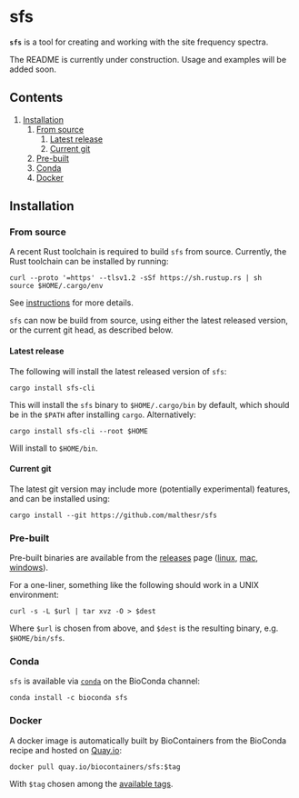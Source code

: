 # sfs

**`sfs`** is a tool for creating and working with the site frequency spectra.

The README is currently under construction. Usage and examples will be added soon.

## Contents

1. [Installation](#installation)
    1. [From source](#from-source)
	    1. [Latest release](#latest-release)
	    2. [Current git](#current-git)
    2. [Pre-built](#pre-built)
    3. [Conda](#conda)
    4. [Docker](#docker)

## Installation

### From source

A recent Rust toolchain is required to build `sfs` from source. Currently, the Rust toolchain can be installed by running:

```shell
curl --proto '=https' --tlsv1.2 -sSf https://sh.rustup.rs | sh
source $HOME/.cargo/env
```

See [instructions][rust-installation] for more details.

`sfs` can now be build from source, using either the latest released version, or the current git head, as described below.

#### Latest release

The following will install the latest released version of `sfs`:

```shell
cargo install sfs-cli
```

This will install the `sfs` binary to `$HOME/.cargo/bin` by default, which should be in the `$PATH` after installing `cargo`. Alternatively:

```shell
cargo install sfs-cli --root $HOME
```

Will install to `$HOME/bin`.

#### Current git

The latest git version may include more (potentially experimental) features, and can be installed using:

```shell
cargo install --git https://github.com/malthesr/sfs
```

### Pre-built

Pre-built binaries are available from the [releases][releases] page ([linux][linux-binary], [mac][mac-binary], [windows][windows-binary]).

For a one-liner, something like the following should work in a UNIX environment:

```shell
curl -s -L $url | tar xvz -O > $dest
```

Where `$url` is chosen from above, and `$dest` is the resulting binary, e.g. `$HOME/bin/sfs`.

### Conda

`sfs` is available via [`conda`][conda] on the BioConda channel:

```shell
conda install -c bioconda sfs
```

### Docker

A docker image is automatically built by BioContainers from the BioConda recipe and hosted on [Quay.io][quay]:

```shell
docker pull quay.io/biocontainers/sfs:$tag
```

With `$tag` chosen among the [available tags][quay-tags].

[releases]: https://github.com/malthesr/sfs/releases/latest/
[linux-binary]: https://github.com/malthesr/sfs/releases/latest/download/sfs-x86_64-unknown-linux-gnu.tar.gz
[mac-binary]: https://github.com/malthesr/sfs/releases/latest/download/sfs-x86_64-apple-darwin.tar.gz
[windows-binary]: https://github.com/malthesr/sfs/releases/latest/download/sfs-x86_64-pc-windows-msvc.zip
[rust-installation]: https://www.rust-lang.org/tools/install
[conda]: https://anaconda.org/bioconda/sfs
[quay]: https://quay.io/repository/biocontainers/sfs
[quay-tags]: https://quay.io/repository/biocontainers/sfs?tab=tags
